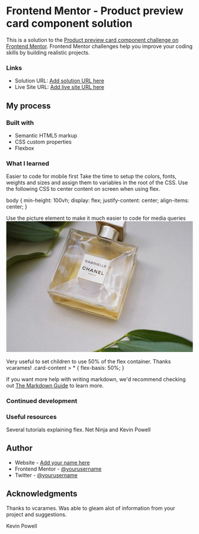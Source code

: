 # Frontend Mentor - Product preview card component solution

This is a solution to the [Product preview card component challenge on Frontend Mentor](https://www.frontendmentor.io/challenges/product-preview-card-component-GO7UmttRfa). Frontend Mentor challenges help you improve your coding skills by building realistic projects. 

### Links

- Solution URL: [Add solution URL here]( https://github.com/art5551/product_preview_card_component_main.git/)
- Live Site URL: [Add live site URL here]( https://art5551.github.io/product_preview_card_component_main/)

## My process

### Built with

- Semantic HTML5 markup
- CSS custom properties
- Flexbox



### What I learned

Easier to code for mobile first
Take the time to setup the colors, fonts, weights and sizes and assign them to variables in the root of the CSS.
Use the following CSS to center content on screen when using flex.

body {
  min-height: 100vh;
  display: flex;
  justify-content: center;
  align-items: center;
}

Use the picture element to make it much easier to code for media queries
<picture>
  <source media="(min-width: 616px)" srcset="images/image-product-desktop.jpg" />
  <img
    src="images/image-product-mobile.jpg"
    alt="picture of a bottle of Gabrielle Essence Eau De Parfum"
  />
</picture>

Very useful to set children to use 50% of the flex container.
Thanks vcarames!
.card-content > * {
  flex-basis: 50%;
}



If you want more help with writing markdown, we'd recommend checking out [The Markdown Guide](https://www.markdownguide.org/) to learn more.

### Continued development



### Useful resources

Several tutorials explaining flex.
Net Ninja and Kevin Powell

## Author

- Website - [Add your name here](https://www.your-site.com)
- Frontend Mentor - [@yourusername](https://www.frontendmentor.io/profile/yourusername)
- Twitter - [@yourusername](https://www.twitter.com/yourusername)


## Acknowledgments

Thanks to vcarames. Was able to gleam alot of information from your project and suggestions.


Kevin Powell

